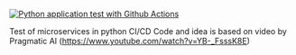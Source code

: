 [![Python application test with Github Actions](https://github.com/baursafi/micropy/actions/workflows/devops.yml/badge.svg)](https://github.com/baursafi/micropy/actions/workflows/devops.yml)

Test of microservices in python CI/CD 
Code and idea is based on video by Pragmatic AI (https://www.youtube.com/watch?v=YB-_FsssK8E)
